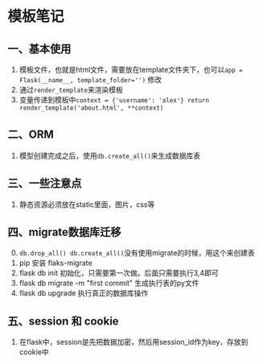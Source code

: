 # 模板笔记

## 一、基本使用
1. 模板文件，也就是html文件，需要放在template文件夹下，也可以`app = Flask(__name__, template_folder='')`
修改
2. 通过`render_template`来渲染模板
3. 变量传递到模板中`context = {'username': 'alex'} return render_template('about.html', **context)`

## 二、ORM
1.  模型创建完成之后，使用`db.create_all()`来生成数据库表

## 三、一些注意点
1.  静态资源必须放在static里面，图片，css等

## 四、migrate数据库迁移
0.  `db.drop_all() db.create_all()`没有使用migrate的时候，用这个来创建表
1.  pip 安装 flaks-migrate
2.  flask db init 初始化，只需要第一次做。后面只需要执行3,4即可
3.  flask db migrate -m "first commit" 生成执行表的py文件
4.  flask db upgrade 执行真正的数据库操作

## 五、session 和 cookie
1.  在flask中，session是先把数据加密，然后用session_id作为key，存放到cookie中